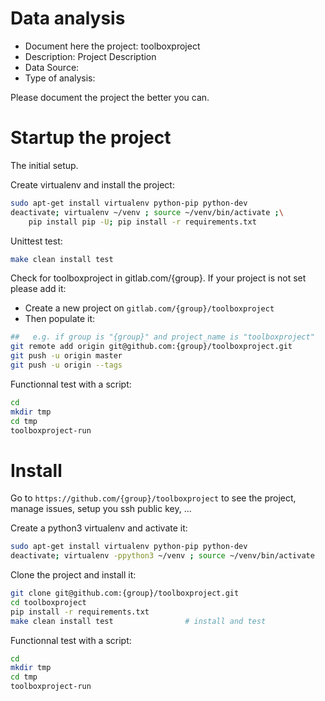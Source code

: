 # Data analysis
- Document here the project: toolboxproject
- Description: Project Description
- Data Source:
- Type of analysis:

Please document the project the better you can.

# Startup the project

The initial setup.

Create virtualenv and install the project:
```bash
sudo apt-get install virtualenv python-pip python-dev
deactivate; virtualenv ~/venv ; source ~/venv/bin/activate ;\
    pip install pip -U; pip install -r requirements.txt
```

Unittest test:
```bash
make clean install test
```

Check for toolboxproject in gitlab.com/{group}.
If your project is not set please add it:

- Create a new project on `gitlab.com/{group}/toolboxproject`
- Then populate it:

```bash
##   e.g. if group is "{group}" and project_name is "toolboxproject"
git remote add origin git@github.com:{group}/toolboxproject.git
git push -u origin master
git push -u origin --tags
```

Functionnal test with a script:

```bash
cd
mkdir tmp
cd tmp
toolboxproject-run
```

# Install

Go to `https://github.com/{group}/toolboxproject` to see the project, manage issues,
setup you ssh public key, ...

Create a python3 virtualenv and activate it:

```bash
sudo apt-get install virtualenv python-pip python-dev
deactivate; virtualenv -ppython3 ~/venv ; source ~/venv/bin/activate
```

Clone the project and install it:

```bash
git clone git@github.com:{group}/toolboxproject.git
cd toolboxproject
pip install -r requirements.txt
make clean install test                # install and test
```
Functionnal test with a script:

```bash
cd
mkdir tmp
cd tmp
toolboxproject-run
```
